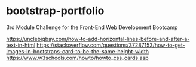 # bootstrap-portfolio
3rd Module Challenge for the Front-End Web Development Bootcamp


https://unclebigbay.com/how-to-add-horizontal-lines-before-and-after-a-text-in-html
https://stackoverflow.com/questions/37287153/how-to-get-images-in-bootstraps-card-to-be-the-same-height-width
https://www.w3schools.com/howto/howto_css_cards.asp